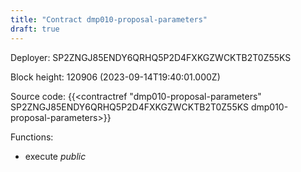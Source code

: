 ```yaml
---
title: "Contract dmp010-proposal-parameters"
draft: true
---
```

Deployer: SP2ZNGJ85ENDY6QRHQ5P2D4FXKGZWCKTB2T0Z55KS


 



Block height: 120906 (2023-09-14T19:40:01.000Z)

Source code: {{<contractref "dmp010-proposal-parameters" SP2ZNGJ85ENDY6QRHQ5P2D4FXKGZWCKTB2T0Z55KS dmp010-proposal-parameters>}}

Functions:

* execute _public_
